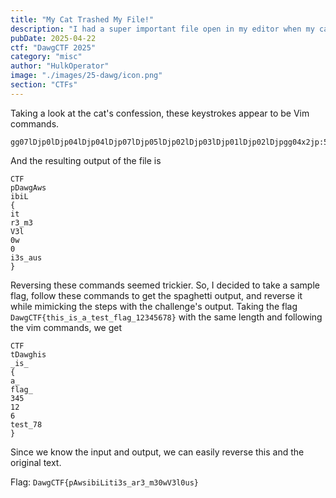 ```yaml
---
title: "My Cat Trashed My File!"
description: "I had a super important file open in my editor when my cat decided to take a stroll across my keyboard. He managed to smash a bunch of keys, and now the file looks like digital spaghetti. Fortunately, I had a chat with the little troublemaker and got a full confession for exactly which keys he pressed. If you can help me recover the file, I’ll be eternally grateful (and so will my cat, who’s currently on thin ice)!"
pubDate: 2025-04-22
ctf: "DawgCTF 2025"
category: "misc"
author: "HulkOperator"
image: "./images/25-dawg/icon.png"
section: "CTFs"
---
```


Taking a look at the cat's confession, these keystrokes appear to be Vim commands. 
```
gg07lDjp0lDjp04lDjp04lDjp07lDjp05lDjp02lDjp03lDjp01lDjp02lDjpgg04x2jp:5<Enter>$4hDGkP:7<Enter>ddpggjddjlp
```

And the resulting output of the file is
```
CTF
pDawgAws
ibiL
{
it
r3_m3
V3l
0w
0
i3s_aus
}

```

Reversing these commands seemed trickier. So, I decided to take a sample flag, follow these commands to get the spaghetti output, and reverse it while mimicking the steps with the challenge's output. 
Taking the flag `DawgCTF{this_is_a_test_flag_12345678}` with the same length and following the vim commands, we get
```
CTF
tDawghis
_is_
{
a_
flag_
345
12
6
test_78
}
```

Since we know the input and output, we can easily reverse this and the original text.

Flag: `DawgCTF{pAwsibiLiti3s_ar3_m30wV3l0us}`
